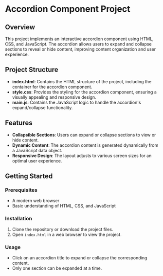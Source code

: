 # Accordion Component Project

## Overview
This project implements an interactive accordion component using HTML, CSS, and JavaScript. The accordion allows users to expand and collapse sections to reveal or hide content, improving content organization and user experience.

## Project Structure
- **index.html**: Contains the HTML structure of the project, including the container for the accordion component.
- **style.css**: Provides the styling for the accordion component, ensuring a visually appealing and responsive design.
- **main.js**: Contains the JavaScript logic to handle the accordion's expand/collapse functionality.

## Features
- **Collapsible Sections**: Users can expand or collapse sections to view or hide content.
- **Dynamic Content**: The accordion content is generated dynamically from a JavaScript data object.
- **Responsive Design**: The layout adjusts to various screen sizes for an optimal user experience.

## Getting Started

### Prerequisites
- A modern web browser
- Basic understanding of HTML, CSS, and JavaScript

### Installation
1. Clone the repository or download the project files.
2. Open `index.html` in a web browser to view the project.

### Usage
- Click on an accordion title to expand or collapse the corresponding content.
- Only one section can be expanded at a time.

